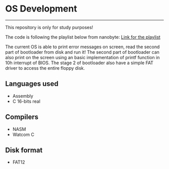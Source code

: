 # OS Development
---
This repository is only for study purposes!

The code is following the playlist below from nanobyte:
[Link for the playlist](https://www.youtube.com/playlist?list=PLFjM7v6KGMpiH2G-kT781ByCNC_0pKpPN)

The current OS is able to print error messages on screen, read the second part of bootloader from disk and run it!
The second part of bootloader can also print on the screen using an basic implementation of printf function in 10h interrupt of BIOS.
The stage 2 of bootloader also have a simple FAT driver to access the entire floppy disk.

## Languages used
 * Assembly
 * C 16-bits real

## Compilers
 * NASM
 * Watcom C

## Disk format
 * FAT12
